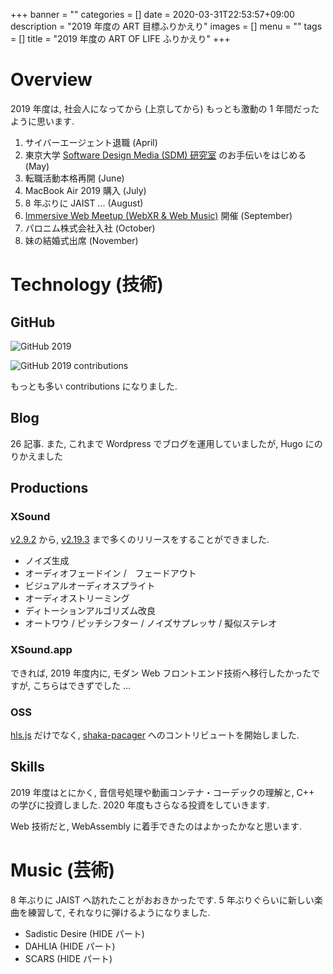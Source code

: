 +++
banner = ""
categories = []
date = 2020-03-31T22:53:57+09:00
description = "2019 年度の ART 目標ふりかえり"
images = []
menu = ""
tags = []
title = "2019 年度の ART OF LIFE ふりかえり"
+++

# Overview

2019 年度は, 社会人になってから (上京してから) もっとも激動の 1 年間だったように思います.

1. サイバーエージェント退職 (April)
1. 東京大学 [Software Design Media (SDM) 研究室](https://sdm.wide.ad.jp/index.ja.html) のお手伝いをはじめる (May)
1. 転職活動本格再開 (June)
1. MacBook Air 2019 購入 (July)
1. 8 年ぶりに JAIST ... (August)
1. [Immersive Web Meetup (WebXR & Web Music)](https://www.youtube.com/watch?v=LLPx1OmDkeA&feature=youtu.be&t=7092) 開催 (September)
1. パロニム株式会社入社 (October)
1. 妹の結婚式出席 (November)

# Technology (技術)

## GitHub

![GitHub 2019](https://user-images.githubusercontent.com/4006693/78642857-57465c80-78ee-11ea-91e5-3b830610c3c0.png)

![GitHub 2019 contributions](https://user-images.githubusercontent.com/4006693/78642923-704f0d80-78ee-11ea-9544-57eb2096a0e7.png)

もっとも多い contributions になりました.

## Blog

26 記事. また, これまで Wordpress でブログを運用していましたが, Hugo にのりかえました

## Productions

### XSound

[v2.9.2](https://github.com/Korilakkuma/XSound/releases/tag/v2.9.2) から, [v2.19.3](https://github.com/Korilakkuma/XSound/releases/tag/v2.19.3) まで多くのリリースをすることができました.

- ノイズ生成
- オーディオフェードイン /　フェードアウト
- ビジュアルオーディオスプライト
- オーディオストリーミング
- ディトーションアルゴリズム改良
- オートワウ / ピッチシフター / ノイズサプレッサ / 擬似ステレオ

### XSound.app

できれば, 2019 年度内に, モダン Web フロントエンド技術へ移行したかったですが, こちらはできずでした ...
### OSS

[hls.js](https://github.com/video-dev/hls.js) だけでなく, [shaka-pacager](https://github.com/google/shaka-packager) へのコントリビュートを開始しました.

## Skills

2019 年度はとにかく, 音信号処理や動画コンテナ・コーデックの理解と, C++ の学びに投資しました. 2020 年度もさらなる投資をしていきます.

Web 技術だと, WebAssembly に着手できたのはよかったかなと思います.

# Music (芸術)

8 年ぶりに JAIST へ訪れたことがおおきかったです. 5 年ぶりぐらいに新しい楽曲を練習して, それなりに弾けるようになりました.

- Sadistic Desire (HIDE パート)
- DAHLIA (HIDE パート)
- SCARS (HIDE パート)
